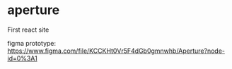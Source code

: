 # aperture
First react site

figma prototype:
https://www.figma.com/file/KCCKHt0Vr5F4dGb0gmnwhb/Aperture?node-id=0%3A1
